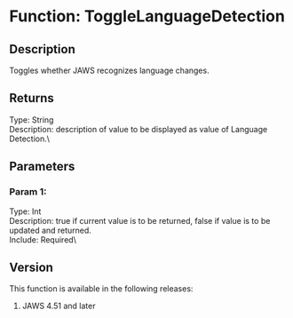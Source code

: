 # Function: ToggleLanguageDetection

## Description

Toggles whether JAWS recognizes language changes.

## Returns

Type: String\
Description: description of value to be displayed as value of Language
Detection.\

## Parameters

### Param 1:

Type: Int\
Description: true if current value is to be returned, false if value is
to be updated and returned.\
Include: Required\

## Version

This function is available in the following releases:

1.  JAWS 4.51 and later

